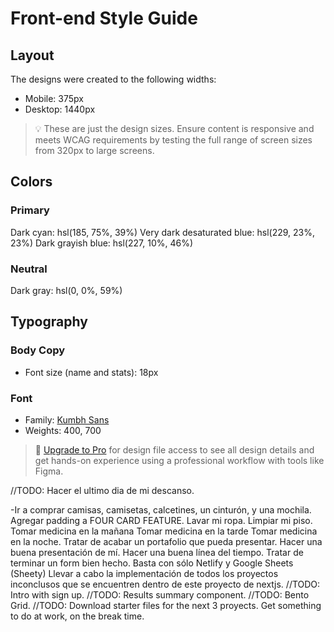# Front-end Style Guide

## Layout

The designs were created to the following widths:

- Mobile: 375px
- Desktop: 1440px

> 💡 These are just the design sizes. Ensure content is responsive and meets WCAG requirements by testing the full range of screen sizes from 320px to large screens.

## Colors

### Primary

Dark cyan: hsl(185, 75%, 39%)
Very dark desaturated blue: hsl(229, 23%, 23%)
Dark grayish blue: hsl(227, 10%, 46%)

### Neutral

Dark gray: hsl(0, 0%, 59%)

## Typography

### Body Copy

- Font size (name and stats): 18px

### Font

- Family: [Kumbh Sans](https://fonts.google.com/specimen/Kumbh+Sans)
- Weights: 400, 700

> 💎 [Upgrade to Pro](https://www.frontendmentor.io/pro?ref=style-guide) for design file access to see all design details and get hands-on experience using a professional workflow with tools like Figma.

//TODO: Hacer el ultimo dia de mi descanso.

-Ir a comprar camisas, camisetas, calcetines, un cinturón, y una mochila.
Agregar padding a FOUR CARD FEATURE.
Lavar mi ropa. 
Limpiar mi piso.
Tomar medicina en la mañana
Tomar medicina en la tarde
Tomar medicina en la noche.
Tratar de acabar un portafolio que pueda presentar.
Hacer una buena presentación de mí.
Hacer una buena línea del tiempo.
Tratar de terminar un form bien hecho. Basta con sólo Netlify y Google Sheets (Sheety)
Llevar a cabo la implementación de todos los proyectos inconclusos que se encuentren dentro de este proyecto de nextjs.
//TODO: Intro with sign up.
//TODO: Results summary component.
//TODO: Bento Grid.
//TODO: Download starter files for the next 3 proyects. Get something to do at work, on the break time.
